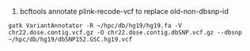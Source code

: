 
1. bcftools annotate plink-recode-vcf to replace old-non-dbsnp-id
```
gatk VariantAnnotator -R ~/hpc/db/hg19/hg19.fa -V chr22.dose.contig.vcf.gz -O chr22.dose.contig.dbSNP.vcf.gz --dbsnp ~/hpc/db/hg19/dbSNP152.GSC.hg19.vcf
```

